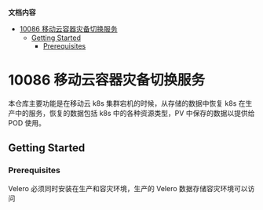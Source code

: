 **文档内容**

- [10086 移动云容器灾备切换服务](#10086-移动云容器灾备切换服务)
  - [Getting Started](#getting-started)
    - [Prerequisites](#prerequisites)

<!-- END doctoc generated TOC please keep comment here to allow auto update -->

# 10086 移动云容器灾备切换服务

本仓库主要功能是在移动云 k8s 集群宕机的时候，从存储的数据中恢复 k8s 在生产中的服务，恢复的数据包括 k8s 中的各种资源类型，PV 中保存的数据以提供给 POD 使用。

## Getting Started

### Prerequisites

Velero 必须同时安装在生产和容灾环境，生产的 Velero 数据存储容灾环境可以访问
